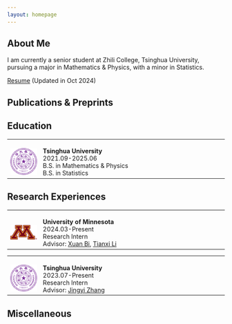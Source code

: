 ```yaml
---
layout: homepage
---
```


<h2><div id="about">About Me</div></h2>

I am currently a senior student at Zhili College, Tsinghua University, pursuing a major in Mathematics & Physics, with a minor in Statistics.

[Resume](CV.pdf) (Updated in Oct 2024)

<h2><div id="pub">Publications & Preprints</div></h2>



<h2><div id="education">Education</div></h2>

<table frame=void rules=none>
    <tr>
        <td width="15%">
            <br>
            <img src="thu.svg">
        </td>
        <td>
            <br>
            <b> Tsinghua University</b>
            <br>
            2021.09-2025.06
            <br>
            B.S. in Mathematics & Physics
            <br>
            B.S. in Statistics
            <br>
        </td>
    </tr>
</table>

<h2><div id="research experiences">Research Experiences</div></h2>

<table frame=void rules=none>
    <tr>
        <td width="15%">
            <br>
            <img src="umn.svg">
        </td>
        <td>
            <br>
            <b> University of Minnesota</b>
            <br>
            2024.03-Present
            <br>
            Research Intern
            <br>
            Advisor: <a href="https://sites.google.com/site/xuanbigts/home">Xuan Bi</a>, <a href="https://sites.google.com/view/tianxili-homepage/home">Tianxi Li</a>
            <br>
        </td>
    </tr>
</table>

<table frame=void rules=none>
    <tr>
        <td width="15%">
            <br>
            <img src="thu.svg">
        </td>
        <td>
            <br>
            <b> Tsinghua University</b>
            <br>
            2023.07-Present
            <br>
            Research Intern
            <br>
            Advisor: <a href="https://www.stat.tsinghua.edu.cn/teachers/jingyizhang/">Jingyi Zhang</a>
            <br>
        </td>
    </tr>
</table>


<h2><div id="other">Miscellaneous</div></h2>
